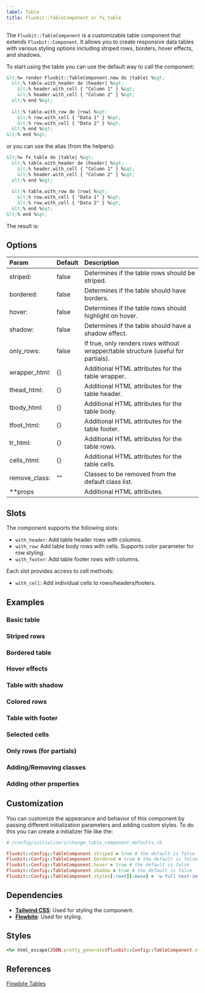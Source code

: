 ```yaml
---
label: Table
title: Fluxbit::TableComponent or fx_table
---
```


The `Fluxbit::TableComponent` is a customizable table component that extends `Fluxbit::Component`.
It allows you to create responsive data tables with various styling options including striped rows, borders, hover effects, and shadows.

To start using the table you can use the default way to call the component:

```html
&lt;%= render Fluxbit::TableComponent.new do |table| %&gt;
  &lt;% table.with_header do |header| %&gt;
    &lt;% header.with_cell { "Column 1" } %&gt;
    &lt;% header.with_cell { "Column 2" } %&gt;
  &lt;% end %&gt;
  
  &lt;% table.with_row do |row| %&gt;
    &lt;% row.with_cell { "Data 1" } %&gt;
    &lt;% row.with_cell { "Data 2" } %&gt;
  &lt;% end %&gt;
&lt;% end %&gt;
```

or you can use the alias (from the helpers):

```html
&lt;%= fx_table do |table| %&gt;
  &lt;% table.with_header do |header| %&gt;
    &lt;% header.with_cell { "Column 1" } %&gt;
    &lt;% header.with_cell { "Column 2" } %&gt;
  &lt;% end %&gt;
  
  &lt;% table.with_row do |row| %&gt;
    &lt;% row.with_cell { "Data 1" } %&gt;
    &lt;% row.with_cell { "Data 2" } %&gt;
  &lt;% end %&gt;
&lt;% end %&gt;
```

The result is:

<lookbook-embed app="/lookbook/" preview="Fluxbit::Components::TableComponentPreview" scenario="default" panels="params,source"></lookbook-embed>

## Options

| Param              | Default  | Description
|:-------------------|:---------|:------------
| striped:           | false    | Determines if the table rows should be striped.
| bordered:          | false    | Determines if the table should have borders.
| hover:             | false    | Determines if the table rows should highlight on hover.
| shadow:            | false    | Determines if the table should have a shadow effect.
| only_rows:         | false    | If true, only renders rows without wrapper/table structure (useful for partials).
| wrapper_html:      | {}       | Additional HTML attributes for the table wrapper.
| thead_html:        | {}       | Additional HTML attributes for the table header.
| tbody_html:        | {}       | Additional HTML attributes for the table body.
| tfoot_html:        | {}       | Additional HTML attributes for the table footer.
| tr_html:           | {}       | Additional HTML attributes for the table rows.
| cells_html:        | {}       | Additional HTML attributes for the table cells.
| remove_class:      | ""       | Classes to be removed from the default class list.
| **props            |          | Additional HTML attributes.

## Slots

The component supports the following slots:

- `with_header`: Add table header rows with columns.
- `with_row`: Add table body rows with cells. Supports color parameter for row styling.
- `with_footer`: Add table footer rows with columns.

Each slot provides access to cell methods:
- `with_cell`: Add individual cells to rows/headers/footers.

## Examples

### Basic table

<lookbook-embed app="/lookbook/" preview="Fluxbit::Components::TableComponentPreview" scenario="basic_table" panels="source"></lookbook-embed>

### Striped rows

<lookbook-embed app="/lookbook/" preview="Fluxbit::Components::TableComponentPreview" scenario="striped_rows" panels="source"></lookbook-embed>

### Bordered table

<lookbook-embed app="/lookbook/" preview="Fluxbit::Components::TableComponentPreview" scenario="bordered_table" panels="source"></lookbook-embed>

### Hover effects

<lookbook-embed app="/lookbook/" preview="Fluxbit::Components::TableComponentPreview" scenario="hover_effects" panels="source"></lookbook-embed>

### Table with shadow

<lookbook-embed app="/lookbook/" preview="Fluxbit::Components::TableComponentPreview" scenario="table_shadow" panels="source"></lookbook-embed>

### Colored rows

<lookbook-embed app="/lookbook/" preview="Fluxbit::Components::TableComponentPreview" scenario="colored_rows" panels="source"></lookbook-embed>

### Table with footer

<lookbook-embed app="/lookbook/" preview="Fluxbit::Components::TableComponentPreview" scenario="table_footer" panels="source"></lookbook-embed>

### Selected cells

<lookbook-embed app="/lookbook/" preview="Fluxbit::Components::TableComponentPreview" scenario="selected_cells" panels="source"></lookbook-embed>

### Only rows (for partials)

<lookbook-embed app="/lookbook/" preview="Fluxbit::Components::TableComponentPreview" scenario="only_rows" panels="source"></lookbook-embed>

### Adding/Removing classes

<lookbook-embed app="/lookbook/" preview="Fluxbit::Components::TableComponentPreview" scenario="adding_removing_classes" panels="source"></lookbook-embed>

### Adding other properties

<lookbook-embed app="/lookbook/" preview="Fluxbit::Components::TableComponentPreview" scenario="adding_other_properties" panels="source"></lookbook-embed>

## Customization

You can customize the appearance and behavior of this component by passing different initialization parameters and adding custom styles.
To do this you can create a initializer file like the:

```ruby
# /config/initializers/change_table_component_defaults.rb

Fluxbit::Config::TableComponent.striped = true # the default is false
Fluxbit::Config::TableComponent.bordered = true # the default is false
Fluxbit::Config::TableComponent.hover = true # the default is false
Fluxbit::Config::TableComponent.shadow = true # the default is false
Fluxbit::Config::TableComponent.styles[:root][:base] = 'w-full text-sm text-gray-600' # Custom base styling
```

## Dependencies

- [**Tailwind CSS**](https://tailwindcss.com/): Used for styling the component.
- [**Flowbite**](https://flowbite.com/): Used for styling.

## Styles

```ruby
<%= html_escape(JSON.pretty_generate(Fluxbit::Config::TableComponent.styles)) %>
```

## References

[Flowbite Tables](https://flowbite.com/docs/components/tables/)